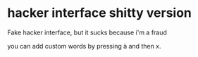 # hacker interface shitty version
 Fake hacker interface, but it sucks because i'm a fraud




you can add custom words by pressing à and then x.
